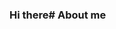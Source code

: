 ### Hi there# About me
<!--
###  My name is Raphael Hai Since I was a child, I was involved in marketing and sales management between people in person and by phone#. And I reached the stage after 20 years of work in the field (42 years old) 
It's time to change professions and move on to programming the languages of computer science. `code I am currently in a learning phase and would love advice to help me grow in my new field. Happy to meet and good luck to all of us
